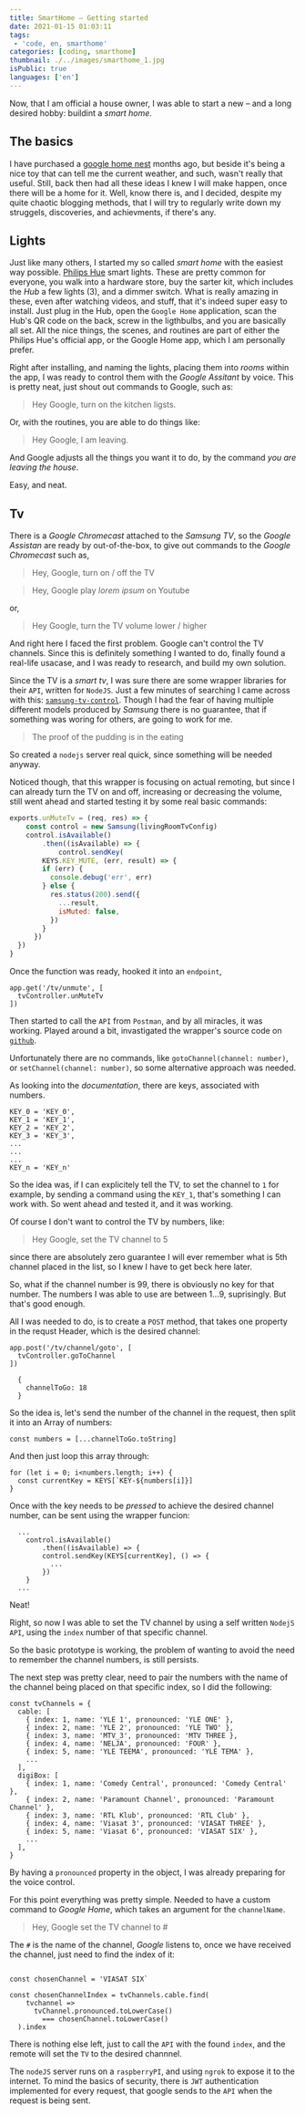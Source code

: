 ```yaml
---
title: SmartHome – Getting started
date: 2021-01-15 01:03:11
tags:
 - 'code, en, smarthome'
categories: [coding, smarthome]
thumbnail: ./../images/smarthome_1.jpg
isPublic: true
languages: ['en']
---
```


Now, that I am official a house owner, I was able to start a new – and a long desired hobby: buildint a _smart home_.

## The basics

I have purchased a [google home nest]() months ago, but beside it's being a nice toy that can tell me the current weather, and such, wasn't really that useful. Still, back then had all these ideas I knew I will make happen, once there will be a home for it. Well, know there is, and I decided, despite my quite chaotic blogging methods, that I will try to regularly write down my struggels, discoveries, and achievments, if there's any.

## Lights

Just like many others, I started my so called _smart home_ with the easiest way possible. [Philips Hue]() smart lights. These are pretty common for everyone, you walk into a hardware store, buy the sarter kit, which includes the _Hub_ a few lights (3), and a dimmer switch. What is really amazing in these, even after watching videos, and stuff, that it's indeed super easy to install. Just plug in the Hub, open the `Google Home` application, scan the Hub's QR code on the back, screw in the ligthbulbs, and you are basically all set. All the nice things, the scenes, and routines are part of either the Philips Hue's official app, or the Google Home app, which I am personally prefer.

Right after installing, and naming the lights, placing them into _rooms_ within the app, I was ready to control them with the _Google Assitant_ by voice. This is pretty neat, just shout out commands to Google, such as: 

>Hey Google, turn on the kitchen ligsts.

Or, with the routines, you are able to do things like:

>Hey Google, I am leaving.

And Google adjusts all the things you want it to do, by the command _you are leaving the house_.

Easy, and neat.

## Tv

There is a _Google Chromecast_ attached to the _Samsung TV_, so the _Google Assistan_ are ready by out-of-the-box, to give out commands to the _Google Chromecast_ such as,

>Hey, Google, turn on / off the TV

>Hey, Google play _lorem ipsum_ on Youtube

or,

>Hey Google, turn the TV volume lower / higher

And right here I faced the first problem. Google can't control the TV channels. Since this is definitely something I wanted to do, finally found a real-life usacase, and I was ready to research, and build my own solution.

Since the TV is a _smart tv_, I was sure there are some wrapper libraries for their `API`, written for `NodeJS`. Just a few minutes of searching I came across with this: [`samsung-tv-control`](https://github.com/Toxblh/samsung-tv-control). Though I had the fear of having multiple different models produced by _Samsung_ there is no guarantee, that if something was woring for others, are going to work for me.

>The proof of the pudding is in the eating

So created a `nodejs` server real quick, since something will be needed anyway.

Noticed though, that this wrapper is focusing on actual remoting, but since I can already turn the TV on and off, increasing or decreasing the volume, still went ahead and started testing it by some real basic commands:

```jsx
exports.unMuteTv = (req, res) => {
	const control = new Samsung(livingRoomTvConfig)	
	control.isAvailable()
		.then((isAvailable) => {
			control.sendKey(
        KEYS.KEY_MUTE, (err, result) => {
        if (err) {
          console.debug('err', err)
        } else {
          res.status(200).send({
            ...result,
            isMuted: false,
          })
        }
      })
  })
}
```

Once the function was ready, hooked it into an `endpoint`, 

```
app.get('/tv/unmute', [
  tvController.unMuteTv
])
```

Then started to call the `API` from `Postman`, and by all miracles, it was working. Played around a bit, invastigated the wrapper's source code on [`github`](https://github.com/Toxblh/samsung-tv-control/blob/master/src/samsung.ts).

Unfortunately there are no commands, like `gotoChannel(channel: number)`, or `setChannel(channel: number)`, so some alternative approach was needed. 

As looking into the _documentation_, there are keys, associated with numbers.

```
KEY_0 = 'KEY_0',
KEY_1 = 'KEY_1',
KEY_2 = 'KEY_2',
KEY_3 = 'KEY_3',
...
...
...
KEY_n = 'KEY_n'
```

So the idea was, if I can explicitely tell the TV, to set the channel to `1` for example, by sending a command using the `KEY_1`, that's something I can work with. So went ahead and tested it, and it was working.

Of course I don't want to control the TV by numbers, like:

> Hey Google, set the TV channel to 5

since there are absolutely zero guarantee I will ever remember what is 5th channel placed in the list, so I knew I have to get beck here later.

So, what if the channel number is 99, there is obviously no key for that number. The numbers I was able to use are between 1...9, suprisingly. But that's good enough.

All I was needed to do, is to create a `POST` method, that takes one property in the requst Header, which is the desired channel:

```
app.post('/tv/channel/goto', [
  tvController.goToChannel
])
```

```
  {
    channelToGo: 18
  }
```

So the idea is, let's send the number of the channel in the request, then split it into an Array of numbers: 

```
const numbers = [...channelToGo.toString]
```

And then just loop this array through:

```
for (let i = 0; i<numbers.length; i++) {
  const currentKey = KEYS[`KEY-${numbers[i]}]
}
```

Once with the key needs to be _pressed_ to achieve the desired channel number, can be sent using the wrapper funcion:

```
  ...
    control.isAvailable()
		.then((isAvailable) => {
        control.sendKey(KEYS[currentKey], () => {
          ...
        })
    }
  ...
```

Neat!

Right, so now I was able to set the TV channel by using a self written `NodejS` `API`, using the `index` number of that specific channel.

So the basic prototype is working, the problem of wanting to avoid the need to remember the channel numbers, is still persists.

The next step was pretty clear, need to pair the numbers with the name of the channel being placed on that specific index, so I did the following:

```
const tvChannels = {
  cable: [
    { index: 1, name: 'YLE 1', pronounced: 'YLE ONE' },
    { index: 2, name: 'YLE 2', pronounced: 'YLE TWO' },
    { index: 3, name: 'MTV_3', pronounced: 'MTV THREE },
    { index: 4, name: 'NELJA', pronounced: 'FOUR' },
    { index: 5, name: 'YLE TEEMA', pronounced: 'YLE TEMA' },
    ...
  ],
  digiBox: [
    { index: 1, name: 'Comedy Central', pronounced: 'Comedy Central' },
    { index: 2, name: 'Paramount Channel', pronounced: 'Paramount Channel' },
    { index: 3, name: 'RTL Klub', pronounced: 'RTL Club' },
    { index: 4, name: 'Viasat 3', pronounced: 'VIASAT THREE' },
    { index: 5, name: 'Viasat 6', pronounced: 'VIASAT SIX' },
    ...
  ],
}
```

By having a `pronounced` property in the object, I was already preparing for the voice control.

For this point everything was pretty simple. Needed to have a custom command to _Google Home_, which takes an argument for the `channelName`.

> Hey, Google set the TV channel to #

The `#` is the name of the channel, _Google_ listens to, once we have received the channel, just need to find the index of it: 

```

const chosenChannel = 'VIASAT SIX`

const chosenChannelIndex = tvChannels.cable.find(
    tvchannel =>
      tvChannel.pronounced.toLowerCase()
        === chosenChannel.toLowerCase()
  ).index
```

There is nothing else left, just to call the `API` with the found `index`, and the remote will set the `TV` to the desired channnel.

The `nodeJS` server runs on a `raspberryPI`, and using `ngrok` to expose it to the internet. To mind the basics of security, there is `JWT` authentication implemented for every request, that google sends to the `API` when the request is being sent.
